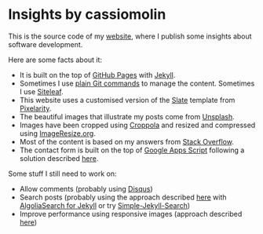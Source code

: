 # Insights by cassiomolin

This is the source code of my [website][cassiomolin], where I publish some insights about software development.

Here are some facts about it:

- It is built on the top of [GitHub Pages][github-pages] with [Jekyll][jekyll].
- Sometimes I use [plain Git commands][git-cheat-sheet] to manage the content. Sometimes I use [Siteleaf][siteleaf].
- This website uses a customised version of the [Slate][slate] template from [Pixelarity][pixelarity].
- The beautiful images that illustrate my posts come from [Unsplash][unsplash].
- Images have been cropped using [Croppola][croppola] and resized and compressed using [ImageResize.org][imageresize-org].
- Most of the content is based on my answers from [Stack Overflow][stack-overflow].
- The contact form is built on the top of [Google Apps Script][google-apps-script] following a solution described [here][form-instructions].

Some stuff I still need to work on:

 - Allow comments (probably using [Disqus][disqus])
 - Search posts (probably using the approach described [here][search-approach] with [AlgoliaSearch for Jekyll][algoliasearch-jekyll] or try [Simple-Jekyll-Search][simple-jekyll-search])
 - Improve performance using responsive images (approach described [here][responsive-images-approach])


  [cassiomolin]: http://cassiomolin.com
  [unsplash]: https://unsplash.com/
  [github-pages]: https://pages.github.com/
  [jekyll]: https://jekyllrb.com/
  [pixelarity]: https://pixelarity.com/
  [slate]: https://pixelarity.com/slate
  [stack-overflow]: https://stackoverflow.com/u/1426227
  [google-apps-script]: https://developers.google.com/apps-script/
  [form-instructions]: https://github.com/dwyl/html-form-send-email-via-google-script-without-server
  [croppola]: https://croppola.com/
  [imageresize-org]: https://imageresize.org/
  [git-cheat-sheet]: https://services.github.com/on-demand/downloads/github-git-cheat-sheet.pdf
  [siteleaf]: https://www.siteleaf.com/
  [search-approach]: https://blog.algolia.com/instant-search-blog-documentation-jekyll-plugin/
  [disqus]: https://disqus.com/
  [responsive-images-approach]: https://css-tricks.com/responsive-images-youre-just-changing-resolutions-use-srcset/
  [algoliasearch-jekyll]: https://github.com/algolia/algoliasearch-jekyll
  [simple-jekyll-search]: https://github.com/christian-fei/Simple-Jekyll-Search
